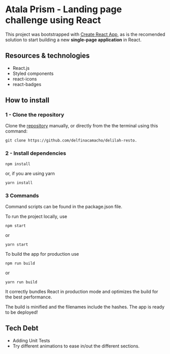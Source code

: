 # Atala Prism - Landing page challenge using React

This project was bootstrapped with [Create React App](https://github.com/facebook/create-react-app), as is the recomended solution to start building a new **single-page application** in React.

## Resources & technologies
- React.js
- Styled components
- react-icons
- react-badges

## How to install

### 1 - Clone the repository
Clone the [repository](https://github.com/delfinacamacho/delilah-resto) manually, or directly from the the terminal using this command:

`git clone https://github.com/delfinacamacho/delilah-resto.`

### 2 - Install dependencies

```
npm install
```
or, if you are using yarn

```
yarn install
```

### 3 Commands
Command scripts can be found in the package.json file.

To run the project locally, use
```
npm start
```
or 
```
yarn start
```

To build the app for production use 
```
npm run build
```
or 
```
yarn run build
```
It correctly bundles React in production mode and optimizes the build for the best performance.

The build is minified and the filenames include the hashes. The app is ready to be deployed!

## Tech Debt
- Adding Unit Tests
- Try different animations to ease in/out the different sections.
